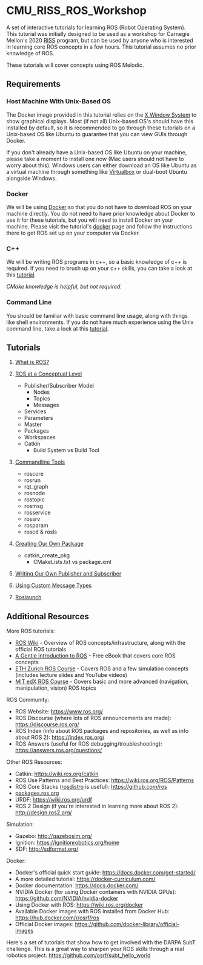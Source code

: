 # CMU_RISS_ROS_Workshop

A set of interactive tutorials for learning ROS (Robot Operating System).
This tutorial was initially designed to be used as a workshop for Carnegie Mellon's 2020 [RISS](https://riss.ri.cmu.edu/) program, but can be used by anyone who is interested in learning core ROS concepts in a few hours.
This tutorial assumes no prior knowledge of ROS.

These tutorials will cover concepts using ROS Melodic.

## Requirements

### Host Machine With Unix-Based OS

The Docker image provided in this tutorial relies on the [X Window System](https://en.wikipedia.org/wiki/X_Window_System) to show graphical displays.
Most (if not all) Unix-based OS's should have this installed by default, so it is recommended to go through these tutorials on a Unix-based OS like Ubuntu to guarantee that you can view GUIs through Docker.

If you don't already have a Unix-based OS like Ubuntu on your machine, please take a moment to install one now (Mac users should not have to worry about this).
Windows users can either download an OS like Ubuntu as a virtual machine through something like [Virtualbox](https://www.virtualbox.org/) or dual-boot Ubuntu alongside Windows.

### Docker

We will be using [Docker](https://www.docker.com/) so that you do not have to download ROS on your machine directly.
You do not need to have prior knowledge about Docker to use it for these tutorials, but you will need to install Docker on your machine.
Please visit the tutorial's [docker](./docker/README.md) page and follow the instructions there to get ROS set up on your computer via Docker.

### C++

We will be writing ROS programs in c++, so a basic knowledge of c++ is required.
If you need to brush up on your c++ skills, you can take a look at this [tutorial](https://learncpp.com/).

_CMake knowledge is helpful, but not required._

### Command Line

You should be familiar with basic command line usage, along with things like shell environments.
If you do not have much experience using the Unix command line, take a look at this [tutorial](http://www.ee.surrey.ac.uk/Teaching/Unix/).

## Tutorials

1. [What is ROS?](./tutorials/1_what_is_ROS.md)

2. [ROS at a Conceptual Level](./tutorials/2_ROS_conceptual_level.md)
    * Publisher/Subscriber Model
      * Nodes
      * Topics
      * Messages
    * Services
    * Parameters
    * Master
    * Packages
    * Workspaces
    * Catkin
      * Build System vs Build Tool

3. [Commandline Tools](./tutorials/3_commandline_tools.md)
    * roscore
    * rosrun
    * rqt_graph
    * rosnode
    * rostopic
    * rosmsg
    * rosservice
    * rossrv
    * rosparam
    * roscd & rosls

4. [Creating Our Own Package](./tutorials/4_creating_ROS_package.md)
    * catkin_create_pkg
      * CMakeLists.txt vs package.xml

5. [Writing Our Own Publisher and Subscriber](./tutorials/5_publisher_subscriber.md)

6. [Using Custom Message Types](./tutorials/6_custom_msgs.md)

7. [Roslaunch](./tutorials/7_roslaunch.md)

## Additional Resources

More ROS tutorials:
* [ROS Wiki](http://wiki.ros.org/) - Overview of ROS concepts/infrastructure, along with the official ROS tutorials
* [A Gentle Introduction to ROS](https://cse.sc.edu/~jokane/agitr/) - Free eBook that covers core ROS concepts
* [ETH Zurich ROS Course](https://rsl.ethz.ch/education-students/lectures/ros.html) - Covers ROS and a few simulation concepts (includes lecture slides and YouTube videos)
* [MIT edX ROS Course](https://www.edx.org/course/hello-real-world-with-ros-robot-operating-system) - Covers basic and more advanced (navigation, manipulation, vision) ROS topics

ROS Community:
* ROS Website: https://www.ros.org/
* ROS Discourse (where lots of ROS announcements are made): https://discourse.ros.org/
* ROS Index (info about ROS packages and repositories, as well as info about ROS 2): https://index.ros.org/
* ROS Answers (useful for ROS debugging/troubleshooting): https://answers.ros.org/questions/

Other ROS Resources:
* Catkin: https://wiki.ros.org/catkin
* ROS Use Patterns and Best Practices: https://wiki.ros.org/ROS/Patterns
* ROS Core Stacks ([rosdistro](https://github.com/ros/rosdistro) is useful): https://github.com/ros
* [packages.ros.org](http://packages.ros.org/)
* URDF: https://wiki.ros.org/urdf
* ROS 2 Design (if you're interested in learning more about ROS 2): http://design.ros2.org/

Simulation:
* Gazebo: http://gazebosim.org/
* Ignition: https://ignitionrobotics.org/home
* SDF: http://sdformat.org/

Docker:
* Docker's official quick start guide: https://docs.docker.com/get-started/
* A more detailed tutorial: https://docker-curriculum.com/
* Docker documentation: https://docs.docker.com/
* NVIDIA Docker (for using Docker containers with NVIDIA GPUs): https://github.com/NVIDIA/nvidia-docker
* Using Docker with ROS: https://wiki.ros.org/docker
* Available Docker images with ROS installed from Docker Hub: https://hub.docker.com/r/osrf/ros
* Official Docker images: https://github.com/docker-library/official-images

Here's a set of tutorials that show how to get involved with the DARPA SubT challenge.
This is a great way to sharpen your ROS skills through a real robotics project: https://github.com/osrf/subt_hello_world